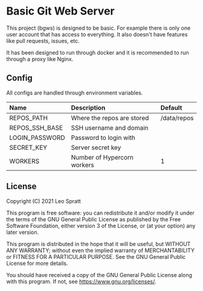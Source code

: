 # Basic Git Web Server
This project (bgws) is designed to be basic. For example there is only one user account that has access to everything. It also doesn't have features like pull requests, issues, etc.

It has been designed to run through docker and it is recommended to run through a proxy like Nginx.

## Config
All configs are handled through environment variables.

| Name           | Description                 | Default     |
|:---------------|:----------------------------|:------------|
| REPOS_PATH     | Where the repos are stored  | /data/repos |
| REPOS_SSH_BASE | SSH username and domain     |             |
| LOGIN_PASSWORD | Password to login with      |             |
| SECRET_KEY     | Server secret key           |             |
| WORKERS        | Number of Hypercorn workers | 1           |

## License
Copyright (C) 2021 Leo Spratt

This program is free software: you can redistribute it and/or modify
it under the terms of the GNU General Public License as published by
the Free Software Foundation, either version 3 of the License, or
(at your option) any later version.

This program is distributed in the hope that it will be useful,
but WITHOUT ANY WARRANTY; without even the implied warranty of
MERCHANTABILITY or FITNESS FOR A PARTICULAR PURPOSE.  See the
GNU General Public License for more details.

You should have received a copy of the GNU General Public License
along with this program.  If not, see <https://www.gnu.org/licenses/>.
